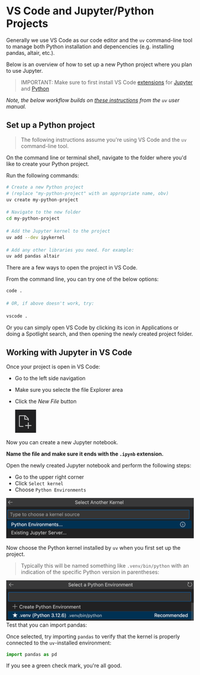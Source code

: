 
# VS Code and Jupyter/Python Projects

Generally we use VS Code as our code editor and the `uv` command-line tool to manage both Python installation and depencencies (e.g. installing pandas, altair, etc.).

Below is an overview of how to set up a new Python project where you plan to use Jupyter. 

> IMPORTANT: Make sure to first install VS Code [extensions](https://code.visualstudio.com/docs/editor/extension-marketplace) for [Jupyter](https://marketplace.visualstudio.com/items?itemName=ms-toolsai.jupyter) and [Python](https://marketplace.visualstudio.com/items?itemName=ms-python.python)

*Note, the below workflow builds on [these instructions](https://docs.astral.sh/uv/guides/integration/jupyter/#using-jupyter-from-vs-code) from the `uv` user manual.*

## Set up a Python project

> The following instructions assume you're using VS Code and the `uv` command-line tool.

On the command line or terminal shell, navigate to the folder where
you'd like to create your Python project.

Run the following commands:

```bash
# Create a new Python project
# (replace "my-python-project" with an appropriate name, obv)
uv create my-python-project

# Navigate to the new folder
cd my-python-project

# Add the Jupyter kernel to the project
uv add --dev ipykernel

# Add any other libraries you need. For example:
uv add pandas altair
```

There are a few ways to open the project in VS Code. 

From the command line, you can try one of the below options:

```bash
code .

# OR, if above doesn't work, try:

vscode .
```

Or you can simply open VS Code by clicking its icon in Applications or doing a Spotlight search, and then opening the newly created project folder.


## Working with Jupyter in VS Code

Once your project is open in VS Code:

- Go to the left side navigation
- Make sure you selecte the file Explorer area
- Click the *New File* button

  ![vs code new file button](../../static/vscode_new_file_button.png)

Now you can create a new Jupyter notebook.

**Name the file and make sure it ends with the `.ipynb` extension.**

Open the newly created Jupyter notebook and perform the following steps:

- Go to the upper right corner
- Click `Select kernel`
- Choose `Python Environments`

![VS Code select kernel](../../static/vscode_select_kernel_py_envs.png)

Now choose the Python kernel installed by `uv` when you first set up the project. 

> Typically this will be named something like `.venv/bin/python` with an indication of the specific Python version in parentheses:

![VS Code select Python kernel](../../static/vscode_select_kernel_uv_env.png)
Test that you can import pandas:

Once selected, try importing `pandas` to verify that the kernel is properly connected to the `uv`-installed environment:

```python
import pandas as pd
```

If you see a green check mark, you're all good. 


